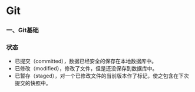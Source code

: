 # Git

### 一、Git基础

### 状态

+ 已提交（committed），数据已经安全的保存在本地数据库中。
+ 已修改（modified），修改了文件，但是还没保存到数据库中。
+ 已暂存（staged），对一个已修改文件的当前版本作了标记，使之包含在下次提交的快照中。